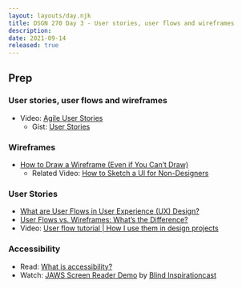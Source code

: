 ```yaml
---
layout: layouts/day.njk
title: DSGN 270 Day 3 - User stories, user flows and wireframes
description: 
date: 2021-09-14
released: true
---
```


## Prep
### User stories, user flows and wireframes
- Video: [Agile User Stories](https://www.youtube.com/watch?v=apOvF9NVguA)
  - Gist: [User Stories](https://gist.github.com/acidtone/6f8b416c4c409c60148581f7ec806c46)

### Wireframes
- [How to Draw a Wireframe (Even if You Can’t Draw)](https://www.nngroup.com/articles/draw-wireframe-even-if-you-cant-draw/)
    - Related Video: [How to Sketch a UI for Non-Designers](https://www.youtube.com/watch?v=X2CbeBojKVM)

### User Stories
- [What are User Flows in User Experience (UX) Design?](https://careerfoundry.com/en/blog/ux-design/what-are-user-flows/)
- [User Flows vs. Wireframes: What’s the Difference?](https://careerfoundry.com/en/blog/ux-design/user-flows-vs-wireframes/)
- Video: [User flow tutorial | How I use them in design projects](https://www.youtube.com/watch?v=TIV1y11xz7k)

### Accessibility
- Read: [What is accessibility?](https://developer.mozilla.org/en-US/docs/Learn/Accessibility/What_is_accessibility)
- Watch: [JAWS Screen Reader Demo](https://youtu.be/2PMuBQ7LyOw) by [Blind Inspirationcast](https://www.youtube.com/channel/UCKHMrCSX3thkIsb3oDD_aJw)
